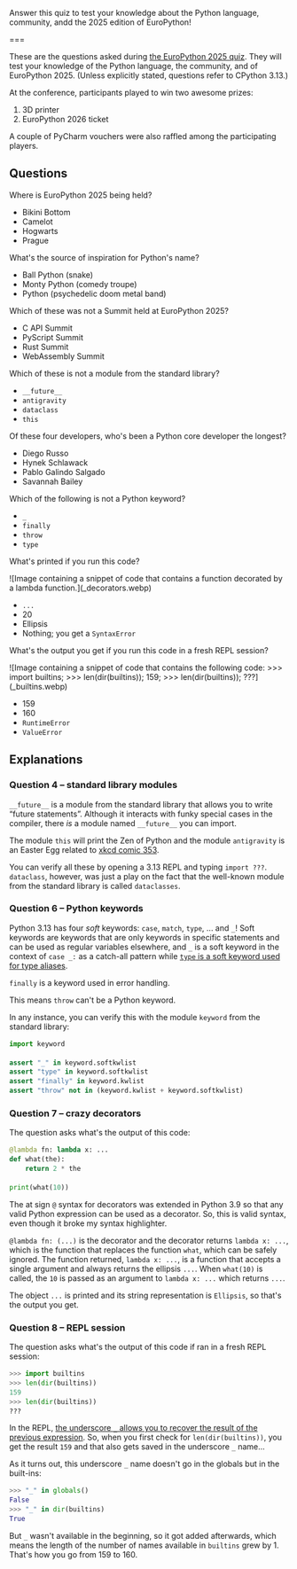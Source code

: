 Answer this quiz to test your knowledge about the Python language, community, andd the 2025 edition of EuroPython!

===

<script src="/user/themes/myquark/js/quiz.js"></script>
<link rel="stylesheet" href="/user/themes/myquark/css/quiz-custom.css">


These are the questions asked during [the EuroPython 2025 quiz](https://ep2025.europython.eu/session/python-quiz).
They will test your knowledge of the Python language, the community, and of EuroPython 2025.
(Unless explicitly stated, questions refer to CPython 3.13.)

At the conference, participants played to win two awesome prizes:

 1. 3D printer
 2. EuroPython 2026 ticket

A couple of PyCharm vouchers were also raffled among the participating players.


## Questions


<div class="quiz-question" data-correct="d">
  <div class="question-text"><p>Where is EuroPython 2025 being held?</p></div>
  <ul class="choices">
    <li data-option="a">Bikini Bottom</li>
    <li data-option="b">Camelot</li>
    <li data-option="c">Hogwarts</li>
    <li data-option="d">Prague</li>
  </ul>
  <p class="feedback"></p>
</div>


<div class="quiz-question" data-correct="b">
  <div class="question-text"><p>What's the source of inspiration for Python's name?</p></div>
  <ul class="choices">
    <li data-option="a">Ball Python (snake)</li>
    <li data-option="b">Monty Python (comedy troupe)</li>
    <li data-option="c">Python (psychedelic doom metal band)</li>
  </ul>
  <p class="feedback"></p>
</div>


<div class="quiz-question" data-correct="b">
  <div class="question-text"><p>Which of these was not a Summit held at EuroPython 2025?</p></div>
  <ul class="choices">
    <li data-option="a">C API Summit</li>
    <li data-option="b">PyScript Summit</li>
    <li data-option="c">Rust Summit</li>
    <li data-option="c">WebAssembly Summit</li>
  </ul>
  <p class="feedback"></p>
</div>


<div class="quiz-question" data-correct="c">
  <div class="question-text"><p>Which of these is not a module from the standard library?</p></div>
  <ul class="choices">
    <li data-option="a"><code>__future__</code></li>
    <li data-option="b"><code>antigravity</code></li>
    <li data-option="c"><code>dataclass</code></li>
    <li data-option="d"><code>this</code></li>
  </ul>
  <p class="feedback"></p>
</div>


<div class="quiz-question" data-correct="b">
  <div class="question-text"><p>Of these four developers, who's been a Python core developer the longest?</p></div>
  <ul class="choices">
    <li data-option="a">Diego Russo</li>
    <li data-option="b">Hynek Schlawack</li>
    <li data-option="c">Pablo Galindo Salgado</li>
    <li data-option="d">Savannah Bailey</li>
  </ul>
  <p class="feedback"></p>
</div>


<div class="quiz-question" data-correct="c">
  <div class="question-text"><p>Which of the following is not a Python keyword?</p></div>
  <ul class="choices">
    <li data-option="a"><code>_</code></li>
    <li data-option="b"><code>finally</code></li>
    <li data-option="c"><code>throw</code></li>
    <li data-option="d"><code>type</code></li>
  </ul>
  <p class="feedback"></p>
</div>


<div class="quiz-question" data-correct="c">
  <div class="question-text"><p>What's printed if you run this code?</p></div>

  <div markdown="1">
  ![Image containing a snippet of code that contains a function decorated by a lambda function.](_decorators.webp)
  </div>

  <ul class="choices">
    <li data-option="a"><code>...</code></li>
    <li data-option="b">20</li>
    <li data-option="c">Ellipsis</li>
    <li data-option="d">Nothing; you get a <code>SyntaxError</code></li>
  </ul>
  <p class="feedback"></p>
</div>


<div class="quiz-question" data-correct="b">
  <div class="question-text"><p>What's the output you get if you run this code in a fresh REPL session?</p></div>

  <div markdown="1">
  ![Image containing a snippet of code that contains the following code: >>> import builtins; >>> len(dir(builtins)); 159; >>> len(dir(builtins)); ???](_builtins.webp)
  </div>

  <ul class="choices">
    <li data-option="a">159</li>
    <li data-option="b">160</li>
    <li data-option="c"><code>RuntimeError</code></li>
    <li data-option="d"><code>ValueError</code></li>
  </ul>
  <p class="feedback"></p>
</div>


## Explanations

### Question 4 – standard library modules

`__future__` is a module from the standard library that allows you to write “future statements”.
Although it interacts with funky special cases in the compiler, there _is_ a module named `__future__` you can import.

The module `this` will print the Zen of Python and the module `antigravity` is an Easter Egg related to [xkcd comic 353](https://xkcd.com/353/).

You can verify all these by opening a 3.13 REPL and typing `import ???`.
`dataclass`, however, was just a play on the fact that the well-known module from the standard library is called `dataclasses`.

### Question 6 – Python keywords

Python 3.13 has four _soft_ keywords: `case`, `match`, `type`, ... and `_`!
Soft keywords are keywords that are only keywords in specific statements and can be used as regular variables elsewhere, and `_` is a soft keyword in the context of `case _:` as a catch-all pattern while [`type` is a soft keyword used for type aliases](/blog/til/type-statement-and-type-aliases).

`finally` is a keyword used in error handling.

This means `throw` can't be a Python keyword.

In any instance, you can verify this with the module `keyword` from the standard library:

```py
import keyword

assert "_" in keyword.softkwlist
assert "type" in keyword.softkwlist
assert "finally" in keyword.kwlist
assert "throw" not in (keyword.kwlist + keyword.softkwlist)
```


### Question 7 – crazy decorators

The question asks what's the output of this code:

```py
@lambda fn: lambda x: ...
def what(the):
    return 2 * the

print(what(10))
```

The at sign `@` syntax for decorators was extended in Python 3.9 so that any valid Python expression can be used as a decorator.
So, this is valid syntax, even though it broke my syntax highlighter.

`@lambda fn: (...)` is the decorator and the decorator returns `lambda x: ...`, which is the function that replaces the function `what`, which can be safely ignored.
The function returned, `lambda x: ...`, is a function that accepts a single argument and always returns the ellipsis `...`.
When `what(10)` is called, the `10` is passed as an argument to `lambda x: ...` which returns `...`.

The object `...` is printed and its string representation is `Ellipsis`, so that's the output you get.


### Question 8 – REPL session

The question asks what's the output of this code if ran in a fresh REPL session:

```py
>>> import builtins
>>> len(dir(builtins))
159
>>> len(dir(builtins))
???
```

In the REPL, [the underscore `_` allows you to recover the result of the previous expression](/blog/pydonts/usages-of-underscore#recovering-last-result-in-the-session).
So, when you first check for `len(dir(builtins))`, you get the result `159` and that also gets saved in the underscore `_` name...

As it turns out, this underscore `_` name doesn't go in the globals but in the built-ins:

```py
>>> "_" in globals()
False
>>> "_" in dir(builtins)
True
```

But `_` wasn't available in the beginning, so it got added afterwards, which means the length of the number of names available in `builtins` grew by 1.
That's how you go from 159 to 160.
